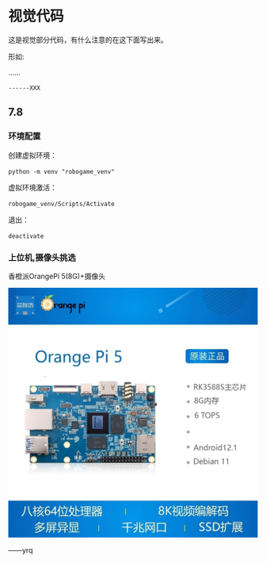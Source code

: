 # 视觉代码

这是视觉部分代码，有什么注意的在这下面写出来。

形如:

......

    ------XXX

## 7.8

### 环境配置

创建虚拟环境：

`python -m venv "robogame_venv"`

虚拟环境激活：

`robogame_venv/Scripts/Activate`

退出：

`deactivate`

### 上位机,摄像头挑选

香橙派OrangePi 5(8G)+摄像头

![1721105212904](image/README/1721105212904.png)

——yrq
